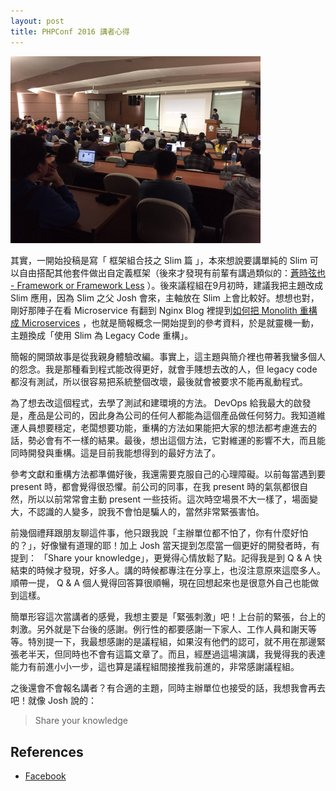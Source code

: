 ```yaml
---
layout: post
title: PHPConf 2016 講者心得
---
```


<img width="400" src="/images/phpconf2016.jpg" >

其實，一開始投稿是寫「 框架組合技之 Slim 篇 」，本來想說要講單純的 Slim 可以自由搭配其他套件做出自定義框架（後來才發現有前輩有講過類似的：[蒼時弦也 - Framework or Framework Less](https://docs.google.com/file/d/0B-59_4gDCY8XUENJVmdBV0dqbE0) ）。後來議程組在9月初時，建議我把主題改成 Slim 應用，因為 Slim 之父 Josh 會來，主軸放在 Slim 上會比較好。想想也對，剛好那陣子在看 Microservice 有翻到 Nginx Blog 裡提到[如何把 Monolith 重構成 Microservices](https://www.nginx.com/blog/refactoring-a-monolith-into-microservices/) ，也就是簡報概念一開始提到的參考資料，於是就靈機一動，主題換成「使用 Slim 為 Legacy Code 重構」。

簡報的開頭故事是從我親身體驗改編。事實上，這主題與簡介裡也帶著我蠻多個人的怨念。我是那種看到程式能改得更好，就會手賤想去改的人，但 legacy code 都沒有測試，所以很容易把系統整個改壞，最後就會被要求不能再亂動程式。

為了想去改這個程式，去學了測試和建環境的方法。 DevOps 給我最大的啟發是，產品是公司的，因此身為公司的任何人都能為這個產品做任何努力。我知道維運人員想要穩定，老闆想要功能，重構的方法如果能把大家的想法都考慮進去的話，勢必會有不一樣的結果。最後，想出這個方法，它對維運的影響不大，而且能同時開發與重構。這是目前我能想得到的最好方法了。

參考文獻和重構方法都準備好後，我還需要克服自己的心理障礙。以前每當遇到要 present 時，都會覺得很恐懼。前公司的同事，在我 present 時的氣氛都很自然，所以以前常常會主動 present 一些技術。這次時空場景不大一樣了，場面變大，不認識的人變多，說我不會怕是騙人的，當然非常緊張害怕。

前幾個禮拜跟朋友聊這件事，他只跟我說「主辦單位都不怕了，你有什麼好怕的？」，好像蠻有道理的耶！加上 Josh 當天提到怎麼當一個更好的開發者時，有提到： 「Share your knowledge」，更覺得心情放鬆了點。記得我是到 Q & A 快結束的時候才發現，好多人。講的時候都專注在分享上，也沒注意原來這麼多人。順帶一提， Q & A 個人覺得回答算很順暢，現在回想起來也是很意外自己也能做到這樣。

簡單形容這次當講者的感覺，我想主要是「緊張刺激」吧！上台前的緊張，台上的刺激。另外就是下台後的感謝。例行性的都要感謝一下家人、工作人員和謝天等等。特別提一下，我最想感謝的是議程組，如果沒有他們的認可，就不用在那邊緊張老半天，但同時也不會有這篇文章了。而且，經歷過這場演講，我覺得我的表達能力有前進小小一步，這也算是議程組間接推我前進的，非常感謝議程組。

之後還會不會報名講者？有合適的主題，同時主辦單位也接受的話，我想我會再去吧！就像 Josh 說的：

> Share your knowledge

## References

* [Facebook](https://www.facebook.com/notes/miles-chou/20161029-phpconf-2016-%E8%AC%9B%E8%80%85%E5%BF%83%E5%BE%97/10155499087044741)
